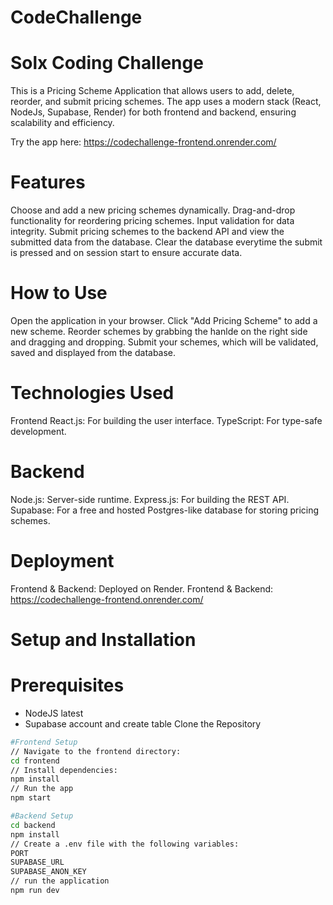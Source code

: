 # CodeChallenge
# Solx Coding Challenge

This is a Pricing Scheme Application that allows users to add, delete, reorder, and submit pricing schemes. 
The app uses a modern stack (React, NodeJs, Supabase, Render) for both frontend and backend, ensuring scalability and efficiency.

Try the app here: https://codechallenge-frontend.onrender.com/

# Features
  Choose and add a new pricing schemes dynamically.
  Drag-and-drop functionality for reordering pricing schemes.
  Input validation for data integrity.
  Submit pricing schemes to the backend API and view the submitted data from the database.
  Clear the database everytime the submit is pressed and on session start to ensure accurate data.

# How to Use
  Open the application in your browser.
  Click "Add Pricing Scheme" to add a new scheme.
  Reorder schemes by grabbing the hanlde on the right side and dragging and dropping.
  Submit your schemes, which will be validated, saved  and displayed from the database.

# Technologies Used
Frontend
  React.js: For building the user interface.
  TypeScript: For type-safe development.

# Backend
  Node.js: Server-side runtime.
  Express.js: For building the REST API.
  Supabase: For a free and hosted Postgres-like database for storing pricing schemes.

# Deployment
   Frontend & Backend: Deployed on Render.
   Frontend & Backend: https://codechallenge-frontend.onrender.com/

# Setup and Installation
# Prerequisites
  - NodeJS latest
  - Supabase account and create table
  Clone the Repository
  ```bash
#Frontend Setup
  // Navigate to the frontend directory:
  cd frontend
  // Install dependencies:
  npm install
  // Run the app
  npm start

#Backend Setup
cd backend
npm install
// Create a .env file with the following variables:
PORT
SUPABASE_URL
SUPABASE_ANON_KEY
// run the application
npm run dev

